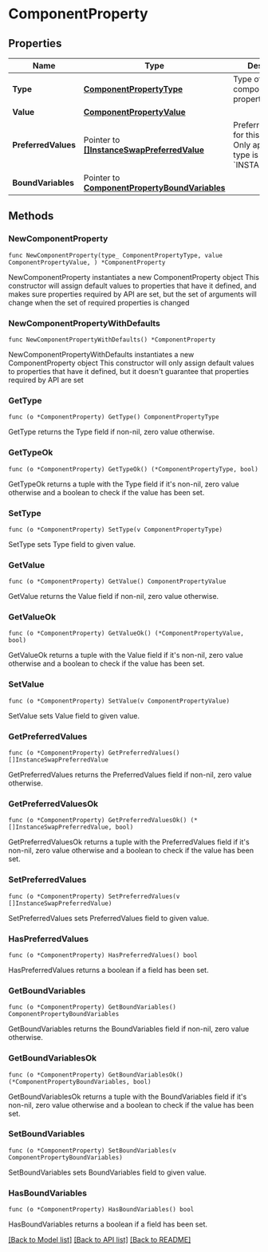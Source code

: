# ComponentProperty

## Properties

Name | Type | Description | Notes
------------ | ------------- | ------------- | -------------
**Type** | [**ComponentPropertyType**](ComponentPropertyType.md) | Type of this component property. | 
**Value** | [**ComponentPropertyValue**](ComponentPropertyValue.md) |  | 
**PreferredValues** | Pointer to [**[]InstanceSwapPreferredValue**](InstanceSwapPreferredValue.md) | Preferred values for this property. Only applicable if type is &#x60;INSTANCE_SWAP&#x60;. | [optional] 
**BoundVariables** | Pointer to [**ComponentPropertyBoundVariables**](ComponentPropertyBoundVariables.md) |  | [optional] 

## Methods

### NewComponentProperty

`func NewComponentProperty(type_ ComponentPropertyType, value ComponentPropertyValue, ) *ComponentProperty`

NewComponentProperty instantiates a new ComponentProperty object
This constructor will assign default values to properties that have it defined,
and makes sure properties required by API are set, but the set of arguments
will change when the set of required properties is changed

### NewComponentPropertyWithDefaults

`func NewComponentPropertyWithDefaults() *ComponentProperty`

NewComponentPropertyWithDefaults instantiates a new ComponentProperty object
This constructor will only assign default values to properties that have it defined,
but it doesn't guarantee that properties required by API are set

### GetType

`func (o *ComponentProperty) GetType() ComponentPropertyType`

GetType returns the Type field if non-nil, zero value otherwise.

### GetTypeOk

`func (o *ComponentProperty) GetTypeOk() (*ComponentPropertyType, bool)`

GetTypeOk returns a tuple with the Type field if it's non-nil, zero value otherwise
and a boolean to check if the value has been set.

### SetType

`func (o *ComponentProperty) SetType(v ComponentPropertyType)`

SetType sets Type field to given value.


### GetValue

`func (o *ComponentProperty) GetValue() ComponentPropertyValue`

GetValue returns the Value field if non-nil, zero value otherwise.

### GetValueOk

`func (o *ComponentProperty) GetValueOk() (*ComponentPropertyValue, bool)`

GetValueOk returns a tuple with the Value field if it's non-nil, zero value otherwise
and a boolean to check if the value has been set.

### SetValue

`func (o *ComponentProperty) SetValue(v ComponentPropertyValue)`

SetValue sets Value field to given value.


### GetPreferredValues

`func (o *ComponentProperty) GetPreferredValues() []InstanceSwapPreferredValue`

GetPreferredValues returns the PreferredValues field if non-nil, zero value otherwise.

### GetPreferredValuesOk

`func (o *ComponentProperty) GetPreferredValuesOk() (*[]InstanceSwapPreferredValue, bool)`

GetPreferredValuesOk returns a tuple with the PreferredValues field if it's non-nil, zero value otherwise
and a boolean to check if the value has been set.

### SetPreferredValues

`func (o *ComponentProperty) SetPreferredValues(v []InstanceSwapPreferredValue)`

SetPreferredValues sets PreferredValues field to given value.

### HasPreferredValues

`func (o *ComponentProperty) HasPreferredValues() bool`

HasPreferredValues returns a boolean if a field has been set.

### GetBoundVariables

`func (o *ComponentProperty) GetBoundVariables() ComponentPropertyBoundVariables`

GetBoundVariables returns the BoundVariables field if non-nil, zero value otherwise.

### GetBoundVariablesOk

`func (o *ComponentProperty) GetBoundVariablesOk() (*ComponentPropertyBoundVariables, bool)`

GetBoundVariablesOk returns a tuple with the BoundVariables field if it's non-nil, zero value otherwise
and a boolean to check if the value has been set.

### SetBoundVariables

`func (o *ComponentProperty) SetBoundVariables(v ComponentPropertyBoundVariables)`

SetBoundVariables sets BoundVariables field to given value.

### HasBoundVariables

`func (o *ComponentProperty) HasBoundVariables() bool`

HasBoundVariables returns a boolean if a field has been set.


[[Back to Model list]](../README.md#documentation-for-models) [[Back to API list]](../README.md#documentation-for-api-endpoints) [[Back to README]](../README.md)


